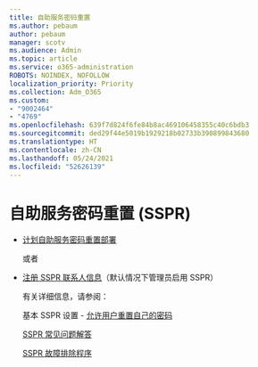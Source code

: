 ```yaml
---
title: 自助服务密码重置
ms.author: pebaum
author: pebaum
manager: scotv
ms.audience: Admin
ms.topic: article
ms.service: o365-administration
ROBOTS: NOINDEX, NOFOLLOW
localization_priority: Priority
ms.collection: Adm_O365
ms.custom:
- "9002464"
- "4769"
ms.openlocfilehash: 639f7d824f6fe84b8ac469106458355c40c6bdb3
ms.sourcegitcommit: ded29f44e5019b1929218b02733b390899843680
ms.translationtype: HT
ms.contentlocale: zh-CN
ms.lasthandoff: 05/24/2021
ms.locfileid: "52626139"
---
```

# <a name="self-service-password-reset-sspr"></a>自助服务密码重置 (SSPR)

- [计划自助服务密码重置部署](https://go.microsoft.com/fwlink/?linkid=2142944)  

    或者
- [注册 SSPR 联系人信息](https://mysignins.microsoft.com/security-info)（默认情况下管理员启用 SSPR）

    有关详细信息，请参阅：

    基本 SSPR 设置 - [允许用户重置自己的密码](/microsoft-365/admin/add-users/let-users-reset-passwords)

    [SSPR 常见问题解答](/azure/active-directory/authentication/active-directory-passwords-faq)

    [SSPR 故障排除程序](/azure/active-directory/authentication/active-directory-passwords-troubleshoot)
